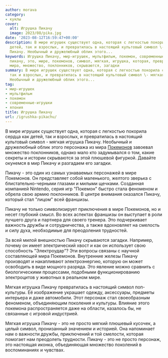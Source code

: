 ```yaml
---
author: morava
category:
- куклы
cover:
  alt: Игрушка Пикачу
  image: 2023/08/pika.jpg
date: '2023-08-12T16:59:47+00:00'
description: В мире игрушек существует одна, которая с легкостью покорила сердца как
  детей, так и взрослых, и превратилась в настоящий культовый символ \- мягкая игрушка
  Пикачу. Необычный и дружелюбный облик этого...
keywords: Игрушка Пикачу, мир-игрушек, мультфильм, покемон, современные-игрушки, япония,
  пикачу, это, мире, покемонов, символ, мягкая, игрушка, которая, превратилась, настоящий,
  мира, множество, поклонников, скрываются, загадки
summary: В мире игрушек существует одна, которая с легкостью покорила сердца как детей,
  так и взрослых, и превратилась в настоящий культовый символ \- мягкая игрушка Пикачу.
  Необычный и дружелюбный облик этого...
tag:
- мир-игрушек
- мультфильм
- покемон
- современные-игрушки
- япония
title: Игрушка Пикачу
url: /igrushka-pikachu/
---
```


В мире игрушек существует одна, которая с легкостью покорила сердца как детей, так и взрослых, и превратилась в настоящий культовый символ \- мягкая игрушка Пикачу. Необычный и дружелюбный облик этого персонажа из мира [Покемонов](https://www.adora.ru/igrushki-pokemon/386/) завоевал множество поклонников, однако мало кто задумывался о том, какие секреты и истории скрываются за этой плюшевой фигуркой. Давайте окунемся в мир Пикачу и разгадаем его загадки.

Пикачу \- это один из самых узнаваемых персонажей в мире Покемонов. Он представляет собой маленького, желтого зверька с блистательно-черными глазами и милыми щечками. Созданная компанией Nintendo, серия игр "Покемон" быстро стала феноменом и обрела свою армию поклонников. В центре внимания оказался Пикачу, который стал "лицом" всей франшизы.

Пикачу не только символизирует приключения в мире Покемонов, но и несет глубокий смысл. Во всех аспектах франшизы он выступает в роли лучшего друга и партнера для своего тренера. Это подчеркивает важность дружбы и сотрудничества, а также вдохновляет на смелость и силу духа, необходимые для преодоления трудностей.

За всей милой внешностью Пикачу скрываются загадки. Например, почему он имеет электрический хвост и как он использует свою способность "Электроудар"? Эти вопросы связаны с научной составляющей мира Покемонов. Внутренние железы Пикачу производят и накапливают электроэнергию, которую он может освободить в виде мощного разряда. Это явление можно сравнить с биологическими процессами, подобными функционированию электроцитов у животных в реальном мире.

Мягкая игрушка Пикачу превратилась в настоящий символ поп-культуры. Её изображение украшает одежду, аксессуары, предметы интерьера и даже автомобили. Этот персонаж стал своеобразным феноменом, объединяющим поколения и культуры. Влияние этого покемона распространяется даже на области, казалось бы, не связанные с игровой индустрией.

Мягкая игрушка Пикачу \- это не просто мягкий плюшевый кусочек, а целый символ, пронизанный значением и историей. Она напоминает нам о важности дружбы, приключений и той смелости, которая помогает нам преодолеть трудности. Пикачу \- это не просто персонаж, это настоящая иконка, объединяющая множество поколений в воспоминаниях и чувствах.